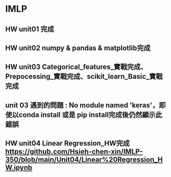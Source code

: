 # IMLP

## HW unit01 完成</br>
## HW unit02 numpy & pandas & matplotlib完成
## HW unit03 Categorical_features_實戰完成、Prepocessing_實戰完成、scikit_learn_Basic_實戰完成
## unit 03 遇到的問題 : No module named 'keras'，即使以conda install 或是 pip install完成後仍然顯示此錯誤
## HW unit04 Linear Regression_HW完成 </br><https://github.com/Hsieh-chen-xin/IMLP-350/blob/main/Unit04/Linear%20Regression_HW.ipynb>
